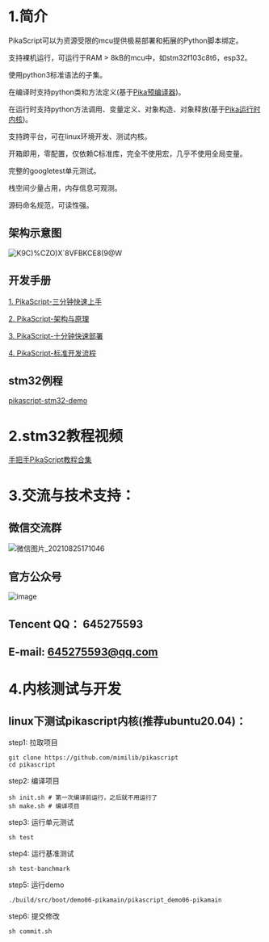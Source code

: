 

# 1.简介
PikaScript可以为资源受限的mcu提供极易部署和拓展的Python脚本绑定。

支持裸机运行，可运行于RAM > 8kB的mcu中，如stm32f103c8t6，esp32。

使用python3标准语法的子集。

在编译时支持python类和方法定义(基于[Pika预编译器](https://github.com/mimilib/pikascript-compiler-rust))。

在运行时支持python方法调用、变量定义、对象构造、对象释放(基于[Pika运行时内核](https://github.com/mimilib/pikascript-core))。

支持跨平台，可在linux环境开发、测试内核。

开箱即用，零配置，仅依赖C标准库，完全不使用宏，几乎不使用全局变量。

完整的googletest单元测试。

栈空间少量占用，内存信息可观测。

源码命名规范，可读性强。

## 架构示意图
![K9C)%CZO)X`8VFBKCE8(9@W](https://user-images.githubusercontent.com/88232613/127806449-b476b2fd-9f40-4c53-94a0-e1e965c046c3.png)

## 开发手册
[1. PikaScript-三分钟快速上手](doc/1.三分钟快速上手.md)

[2. PikaScript-架构与原理](https://mp.weixin.qq.com/s?__biz=MzU4NzUzMDc1OA==&mid=2247484127&idx=1&sn=f66cff49c488e48c52570c7bb570328f&chksm=fdebd5b6ca9c5ca0707fd221c32f3ad63e94aeb6f917a92774b89ea042381ea261990f5cca3c&token=2045971639&lang=zh_CN#rd)

[3. PikaScript-十分钟快速部署](doc/2.十分钟快速部署.md)

[4. PikaScript-标准开发流程](doc/3.PikaScript标准开发流程.md)
## stm32例程
[pikascript-stm32-demo](../../../pikascript-demo-stm32)

# 2.stm32教程视频

[手把手PikaScript教程合集](https://www.bilibili.com/video/BV1mg411L72e)

# 3.交流与技术支持：

## 微信交流群
![微信图片_20210825171046](https://user-images.githubusercontent.com/88232613/130763024-c57106f5-0d46-43d8-99e3-c331ae2594b5.jpg)

## 官方公众号
![image](https://user-images.githubusercontent.com/88232613/128301451-f0cdecea-6457-4925-b084-42e7796a856e.png)

## Tencent QQ： 645275593

## E-mail: 645275593@qq.com

# 4.内核测试与开发

## linux下测试pikascript内核(推荐ubuntu20.04)：

step1: 拉取项目
``` shell
git clone https://github.com/mimilib/pikascript
cd pikascript
```

step2: 编译项目
```
sh init.sh # 第一次编译前运行，之后就不用运行了 
sh make.sh # 编译项目
```

step3: 运行单元测试
``` shell	
sh test
```

step4: 运行基准测试
``` shell
sh test-banchmark
```

step5: 运行demo
``` shell
./build/src/boot/demo06-pikamain/pikascript_demo06-pikamain
```

step6: 提交修改
``` shell
sh commit.sh
```
